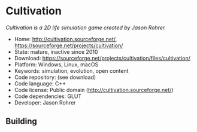 # Cultivation

_Cultivation is a 2D life simulation game created by Jason Rohrer._

- Home: http://cultivation.sourceforge.net/, https://sourceforge.net/projects/cultivation/
- State: mature, inactive since 2010
- Download: https://sourceforge.net/projects/cultivation/files/cultivation/
- Platform: Windows, Linux, macOS
- Keywords: simulation, evolution, open content
- Code repository: (see download)
- Code language: C++
- Code license: Public domain (http://cultivation.sourceforge.net/)
- Code dependencies: GLUT
- Developer: Jason Rohrer

## Building
